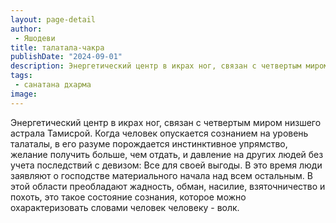 ```yaml
---
layout: page-detail
author:
 - Яшодеви
title: талатала-чакра
publishDate: "2024-09-01"
description: Энергетический центр в икрах ног, связан с четвертым миром низшего астрала Тамисрой. Когда человек опускается сознанием на уровень талаталы, в его разуме порождается инстинктивное упрямство, желание получить больше, чем отдать, и давление на других людей без учета последствий с девизом Все для своей выгоды. В это время люди заявляют о господстве материального начала над всем остальным. В этой области преобладают жадность, обман, насилие, взяточничество и похоть, это такое состояние сознания, которое можно охарактеризовать словами человек человеку - волк.
tags:
 - санатана дхарма
image: 
---
```


Энергетический центр в икрах ног, связан с четвертым миром низшего астрала Тамисрой. Когда человек опускается сознанием на уровень талаталы, в его разуме порождается инстинктивное упрямство, желание получить больше, чем отдать, и давление на других людей без учета последствий с девизом: Все для своей выгоды. В это время люди заявляют о господстве материального начала над всем остальным. В этой области преобладают жадность, обман, насилие, взяточничество и похоть, это такое состояние сознания, которое можно охарактеризовать словами человек человеку - волк.

